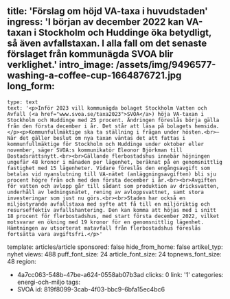 title: 'Förslag om höjd VA-taxa i huvudstaden'
ingress: 'I början av december 2022 kan VA-taxan i Stockholm och Huddinge öka betydligt, så även avfallstaxan. I alla fall om det senaste förslaget från kommunägda SVOA blir verklighet.'
intro_image: /assets/img/9496577-washing-a-coffee-cup-1664876721.jpg
long_form:
  -
    type: text
    text: '<p>Inför 2023 vill kommunägda bolaget Stockholm Vatten och Avfall (<a href="www.svoa.se/taxa2023">SVOA</a>) höja VA-taxan i Stockholm och Huddinge med 25 procent. Ändringen föreslås börja gälla från den första december i år. Det står att läsa på bolagets hemsida.</p><p>Kommunfullmäktige ska ta ställning i frågan under hösten.<br>– När det gäller beslut om nya taxan väntas det att fattas i kommunfullmäktige för Stockholm och Huddinge under oktober eller november, säger SVOA:s kommunikatör Eleonor Björkman till Bostadsrättsnytt.<br><br>Gällande flerbostadshus innebär höjningen ungefär 48 kronor i månaden per lägenhet, beräknat på en genomsnittlig fastighet med 15 lägenheter. Vidare föreslås den engångsavgift som betalas vid nyanslutning till VA-nätet (anläggningsavgiften) bli sju procent högre från och med den första december i år.<br><br>Avgiften för vatten och avlopp går till sådant som produktion av dricksvatten, underhåll av ledningsnätet, rening av avloppsvattnet, samt stora investeringar som just nu görs.<br><br>Staden har också en miljöstyrande avfallstaxa med syfte att få till en miljöriktig och resurseffektiv avfallshantering. Den kan komma att höjas med i snitt 18 procent för flerbostadshus, med start första december 2022, vilket motsvarar en ökning med 19 kronor för en genomsnittlig lägenhet. Hämtningen av utsorterat matavfall från flerbostadshus föreslås fortsätta vara avgiftsfri.</p>'
template: articles/article
sponsored: false
hide_from_home: false
artikel_typ: nyhet
views: 488
puff_font_size: 24
article_font_size: 24
topnews_font_size: 48
region:
  - 4a7cc063-548b-47be-a624-0558ab07b3ad
clicks: 0
link: '1'
categories: energi-och-miljo
tags:
  - SVOA
id: 819f8099-3cab-4f03-bbc9-6bfa15ec4bc6
